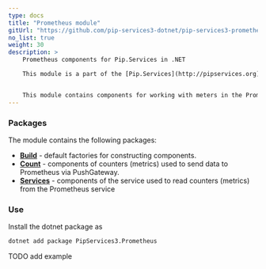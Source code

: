 ```yaml
---
type: docs
title: "Prometheus module"
gitUrl: "https://github.com/pip-services3-dotnet/pip-services3-prometheus-dotnet"
no_list: true
weight: 30
description: > 
    Prometheus components for Pip.Services in .NET

    This module is a part of the [Pip.Services](http://pipservices.org) polyglot microservices toolkit.


    This module contains components for working with meters in the Prometheus service. The PrometheusCounters and PrometheusMetricsService components allow you to work both, in client mode through PushGateway and as a service.
---
```


### Packages

The module contains the following packages:
- [**Build**](build) - default factories for constructing components.
- [**Count**](count) - components of counters (metrics) used to send data to Prometheus via PushGateway.
- [**Services**](services) - components of the service used to read counters (metrics) from the Prometheus service


### Use

Install the dotnet package as
```bash
dotnet add package PipServices3.Prometheus
```

TODO add example

